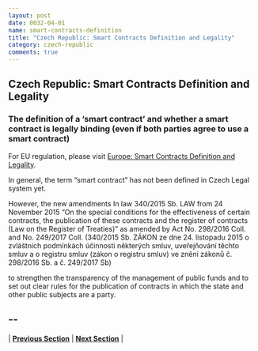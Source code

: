 ```yaml
---
layout: post
date: 0032-04-01
name: smart-contracts-definition
title: "Czech Republic: Smart Contracts Definition and Legality"
category: czech-republic
comments: true
---
```

## Czech Republic: Smart Contracts Definition and Legality ## 

### The definition of a ‘smart contract’ and whether a smart contract is legally binding (even if both parties agree to use a smart contract)

For EU regulation, please visit [Europe: Smart Contracts Definition and Legality](https://neo-project.github.io/global-blockchain-compliance-hub//europe/europe-smart-contracts.html).


In general, the term “smart contract” has not been defined in Czech Legal system yet.

However, the new amendments In law 340/2015 Sb. LAW from 24 November 2015 “On the special conditions for the effectiveness of certain contracts, the publication of these contracts and the register of contracts (Law on the Register of Treaties)” as amended by Act No. 298/2016 Coll. and No. 249/2017 Coll.
(340/2015 Sb. ZÁKON ze dne 24. listopadu 2015 o zvláštních podmínkách účinnosti některých smluv, uveřejňování těchto smluv a o registru smluv (zákon o registru smluv)  ve znění zákonů č. 298/2016 Sb. a č. 249/2017 Sb) 

to strengthen the transparency of the management of public funds and to set out clear rules for the publication of contracts in which the state and other public subjects are a party. 

-- 
- 


| **[Previous Section]( https://neo-project.github.io/global-blockchain-compliance-hub//czech-republic/czech-republic-final-liability.html)** | **[Next Section]( https://neo-project.github.io/global-blockchain-compliance-hub//czech-republic/czech-republic-dispute-resolution.html)** |
